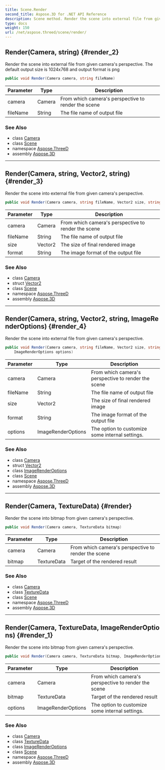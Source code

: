 ```yaml
---
title: Scene.Render
second_title: Aspose.3D for .NET API Reference
description: Scene method. Render the scene into external file from given cameras perspective. The default output size is 1024x768 and output format is png
type: docs
weight: 150
url: /net/aspose.threed/scene/render/
---
```

## Render(Camera, string) {#render_2}

Render the scene into external file from given camera's perspective. The default output size is 1024x768 and output format is png

```csharp
public void Render(Camera camera, string fileName)
```

| Parameter | Type | Description |
| --- | --- | --- |
| camera | Camera | From which camera's perspective to render the scene |
| fileName | String | The file name of output file |

### See Also

* class [Camera](../../../aspose.threed.entities/camera/)
* class [Scene](../)
* namespace [Aspose.ThreeD](../../../aspose.threed/)
* assembly [Aspose.3D](../../../)

---

## Render(Camera, string, Vector2, string) {#render_3}

Render the scene into external file from given camera's perspective.

```csharp
public void Render(Camera camera, string fileName, Vector2 size, string format)
```

| Parameter | Type | Description |
| --- | --- | --- |
| camera | Camera | From which camera's perspective to render the scene |
| fileName | String | The file name of output file |
| size | Vector2 | The size of final rendered image |
| format | String | The image format of the output file |

### See Also

* class [Camera](../../../aspose.threed.entities/camera/)
* struct [Vector2](../../../aspose.threed.utilities/vector2/)
* class [Scene](../)
* namespace [Aspose.ThreeD](../../../aspose.threed/)
* assembly [Aspose.3D](../../../)

---

## Render(Camera, string, Vector2, string, ImageRenderOptions) {#render_4}

Render the scene into external file from given camera's perspective.

```csharp
public void Render(Camera camera, string fileName, Vector2 size, string format, 
    ImageRenderOptions options)
```

| Parameter | Type | Description |
| --- | --- | --- |
| camera | Camera | From which camera's perspective to render the scene |
| fileName | String | The file name of output file |
| size | Vector2 | The size of final rendered image |
| format | String | The image format of the output file |
| options | ImageRenderOptions | The option to customize some internal settings. |

### See Also

* class [Camera](../../../aspose.threed.entities/camera/)
* struct [Vector2](../../../aspose.threed.utilities/vector2/)
* class [ImageRenderOptions](../../imagerenderoptions/)
* class [Scene](../)
* namespace [Aspose.ThreeD](../../../aspose.threed/)
* assembly [Aspose.3D](../../../)

---

## Render(Camera, TextureData) {#render}

Render the scene into bitmap from given camera's perspective.

```csharp
public void Render(Camera camera, TextureData bitmap)
```

| Parameter | Type | Description |
| --- | --- | --- |
| camera | Camera | From which camera's perspective to render the scene |
| bitmap | TextureData | Target of the rendered result |

### See Also

* class [Camera](../../../aspose.threed.entities/camera/)
* class [TextureData](../../../aspose.threed.render/texturedata/)
* class [Scene](../)
* namespace [Aspose.ThreeD](../../../aspose.threed/)
* assembly [Aspose.3D](../../../)

---

## Render(Camera, TextureData, ImageRenderOptions) {#render_1}

Render the scene into bitmap from given camera's perspective.

```csharp
public void Render(Camera camera, TextureData bitmap, ImageRenderOptions options)
```

| Parameter | Type | Description |
| --- | --- | --- |
| camera | Camera | From which camera's perspective to render the scene |
| bitmap | TextureData | Target of the rendered result |
| options | ImageRenderOptions | The option to customize some internal settings. |

### See Also

* class [Camera](../../../aspose.threed.entities/camera/)
* class [TextureData](../../../aspose.threed.render/texturedata/)
* class [ImageRenderOptions](../../imagerenderoptions/)
* class [Scene](../)
* namespace [Aspose.ThreeD](../../../aspose.threed/)
* assembly [Aspose.3D](../../../)


